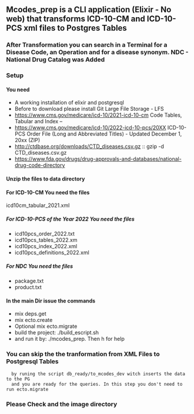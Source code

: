 ## Mcodes_prep is a CLI application (Elixir - No web) that  transforms ICD-10-CM and ICD-10-PCS xml files to Postgres Tables

### After Transformation you can search in a Terminal for a Disease Code, an Operation and for a disease synonym. NDC - National Drug Catalog was Added


### Setup

#### You need 
* A working installation of elixir and postgresql
* Before to download please install Git Large File Storage - LFS
* https://www.cms.gov/medicare/icd-10/2021-icd-10-cm Code Tables, Tabular and Index –
* https://www.cms.gov/medicare/icd-10/2022-icd-10-pcs/20XX ICD-10-PCS Order File (Long and Abbreviated Titles) - Updated December 1, 20xx (ZIP)
* http://ctdbase.org/downloads/CTD_diseases.csv.gz :: gzip -d CTD_diseases.csv.gz
* https://www.fda.gov/drugs/drug-approvals-and-databases/national-drug-code-directory
#### Unzip the files to data directory

#### For ICD-10-CM You need the files
icd10cm_tabular_2021.xml


##### For ICD-10-PCS of the Year 2022 You need the files
* icd10pcs_order_2022.txt
* icd10pcs_tables_2022.xm
* icd10pcs_index_2022.xml 
* icd10pcs_definitions_2022.xml

##### For NDC  You need the files
* package.txt           
* product.txt  

#### In the main Dir issue the commands 

 * mix deps.get
 * mix ecto.create
 * Optional mix ecto.migrate
 * build the project: ./build_escript.sh 
 * and run it by: ./mcodes_prep. Then h for help

 ### You can skip the the tranformation from XML Files to Postgresql Tables
      by runing the script db_ready/to_mcodes_dev witch inserts the data to the PG
      and you are ready for the queries. In this step you don't need to run ecto.migrate

 ### Please Check and the image directory     

